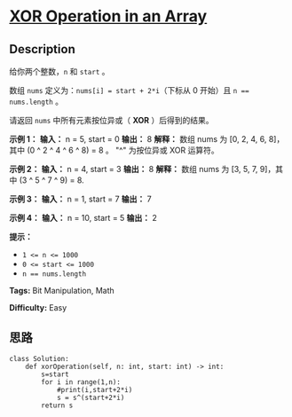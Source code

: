 # [XOR Operation in an Array][title]

## Description

给你两个整数，`n` 和 `start` 。

数组 `nums` 定义为：`nums[i] = start + 2*i`（下标从 0 开始）且 `n == nums.length` 。

请返回 `nums` 中所有元素按位异或（ **XOR** ）后得到的结果。



**示例 1：**
            **输入：** n = 5, start = 0    **输出：** 8    **解释：** 数组 nums 为 [0, 2, 4, 6, 8]，其中 (0 ^ 2 ^ 4 ^ 6 ^ 8) = 8 。         "^" 为按位异或 XOR 运算符。    

**示例 2：**
            **输入：** n = 4, start = 3    **输出：** 8    **解释：** 数组 nums 为 [3, 5, 7, 9]，其中 (3 ^ 5 ^ 7 ^ 9) = 8.

**示例 3：**
            **输入：** n = 1, start = 7    **输出：** 7    

**示例 4：**
            **输入：** n = 10, start = 5    **输出：** 2    



**提示：**

  * `1 <= n <= 1000`
  * `0 <= start <= 1000`
  * `n == nums.length`


**Tags:** Bit Manipulation, Math

**Difficulty:** Easy

## 思路

``` python3
class Solution:
    def xorOperation(self, n: int, start: int) -> int:
        s=start
        for i in range(1,n):
            #print(i,start+2*i)
            s = s^(start+2*i)
        return s
```

[title]: https://leetcode-cn.com/problems/xor-operation-in-an-array
